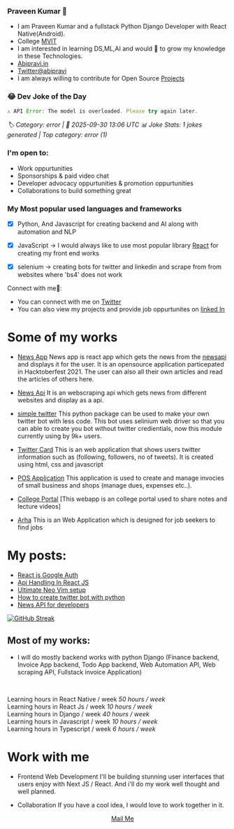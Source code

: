 
### Praveen Kumar 🧑

 - I am Praveen Kumar and a fullstack Python Django Developer with React Native(Android).<br/>
 - College <a href="https://mvit.edu.in/">MVIT</a>
 - I am interested in learning DS,ML,AI and would 💖 to grow my knowledge in these Technologies.
-  <a href="https://abipravi.in">Abipravi.in<a>
-  <a href="https://twitter.com/abipravi1">Twitter@abipravi<a>
-  I am always willing to contribute for Open Source [Projects](https://www.linkedin.com/in/praveenkumar-abipravi/details/projects/)



### 😂 Dev Joke of the Day
<!-- JOKE-START -->
```javascript
⚠️ API Error: The model is overloaded. Please try again later.
```
*🏷️ Category: error | 📅 2025-09-30 13:06 UTC*
*📊 Joke Stats: 1 jokes generated | Top category: error (1)*
<!-- JOKE-END -->


### I'm open to:
 - Work oppurtunities
 - Sponsorships & paid video chat
 - Developer advocacy oppurtunities & promotion oppurtunities
 - Collaborations to build something great

### My Most popular used languages and frameworks
 - [x] Python, And Javascript for creating backend and AI along with automation and NLP
 - [x] JavaScript -> I would always like to use most popular library [React](https://github.com/facebook/react) for creating my front end works
 - [x] selenium -> creating bots for twitter and linkedin and scrape from from websites where 'bs4' does not work


Connect with me🤝:
- You can connect with me on [Twitter](https://twitter.com/abipravi1)
- You can also view my projects and provide job oppurtunites on [linked In](https://www.linkedin.com/in/praveenkumar-abipravi/)

 # Some of my works
   - [News App](https://github.com/pravee42/news-app)
      News app is react app which gets the news from the [newsapi]() and displays it for the user. It is an opensource application particepated in Hacktoberfest 2021. The user can also all their own articles and read the articles of others here.
      
  - [News Api](https://github.com/pravee42/newsapi)
    It is an webscraping api which gets news from different websites and display as a api.
    
  - [simple twitter](https://github.com/pravee42/simpletwitter)
    This python package can be used to make your own twitter bot with less code. This bot uses selinium web driver so that you can able to create you bot without twitter credientials, now this module currently using by 9k+ users.

  - [Twitter Card](https://github.com/pravee42/twittercard)
 This is an web application that shows users twitter information such as (following, followers, no of tweets). It is created using html, css and javascript
 
  - [POS Application](#)
    This application is used to create and manage invocies of small business and shops (manage dues, expenses etc..).
 
  - [College Portal](https://mvit.netlify.app/notes.html)
    [This webapp is an college portal used to share notes and lecture videos]

  - [Arha](https://arhaindia.com)
    This is an Web Application which is designed for job seekers to find jobs
    
# My posts:
   - [React js Google Auth](https://dev.to/abipravi/react-js-google-auth-50de)
   - [Api Handling In React JS](https://dev.to/abipravi/handling-api-requests-in-react-js-4dhn)
   - [Ultimate Neo Vim setup](https://dev.to/abipravi/neovim-ultimate-web-dev-setup-with-vim-plug-on-windows-ef6)
   - [How to create twitter bot with python](https://dev.to/abipravi/how-to-create-a-twitter-bot-in-python-1024)
   - [News API for developers](https://dev.to/abipravi/open-source-news-api-for-developers-4pdp)
 
[![GitHub Streak](https://streak-stats.demolab.com?user=pravee42&theme=gruvbox&locale=ta)](https://git.io/streak-stats)

 ## Most of my works:
   - I will do mostly backend works with python Django (Finance backend, Invoice App backend, Todo App backend, Web Automation API, Web scraping API, Fullstack invoice Application)
 <br />
 
Learning hours in React Native / week _50 hours / week_  <br />
 Learning hours in React Js / week _10 hours / week_  <br />
Learning hours in Django / week _40 hours / week_  <br />
Learning hours in Javascript / week _10 hours / week_  <br />
 Learning hours in Typescript / week _6 hours / week_  <br />
 
# Work with me
 - Frontend Web Development
    I'll be building stunning user interfaces that users enjoy with Next JS / React. And i'll do my work well thought and well planned.
 - Collaboration
    If you have a cool idea, I would love to work together in it.

   <p align='center'><a href="mailto:support@abipravi.live">Mail Me<a></p>
